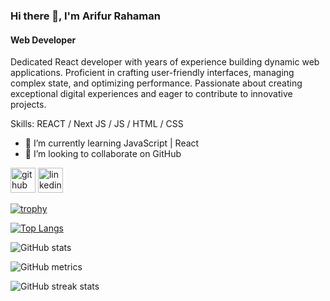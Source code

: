 ### Hi there 👋, I'm Arifur Rahaman
#### Web Developer


Dedicated React developer with years of experience building dynamic web applications. Proficient in crafting user-friendly interfaces, managing complex state, and optimizing performance. Passionate about creating exceptional digital experiences and eager to contribute to innovative projects.

Skills:  REACT / Next JS / JS / HTML / CSS


- 🌱 I’m currently learning JavaScript | React 
- 👯 I’m looking to collaborate on GitHub 


[<img src='https://cdn.jsdelivr.net/npm/simple-icons@3.0.1/icons/github.svg' alt='github' height='40'>](https://github.com/devArifur)  [<img src='https://cdn.jsdelivr.net/npm/simple-icons@3.0.1/icons/linkedin.svg' alt='linkedin' height='40'>](https://www.linkedin.com/in/linkedin.com/in/arifurrahamanjs/)  

[![trophy](https://github-profile-trophy.vercel.app/?username=devArifur)](https://github.com/ryo-ma/github-profile-trophy)

[![Top Langs](https://github-readme-stats.vercel.app/api/top-langs/?username=devArifur)](https://github.com/anuraghazra/github-readme-stats)

![GitHub stats](https://github-readme-stats.vercel.app/api?username=devArifur&show_icons=true)  

![GitHub metrics](https://metrics.lecoq.io/devArifur)  

![GitHub streak stats](https://streak-stats.demolab.com/?user=devArifur)  

